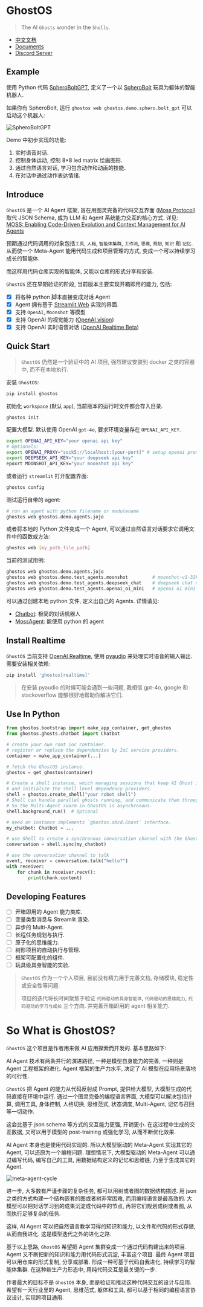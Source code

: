 # GhostOS

> The AI `Ghosts` wonder in the `Shells`.

* [中文文档](/zh-cn/README.md)
* [Documents](/en/README.md)
* [Discord Server](https://discord.gg/NG6VKwd5jV)

## Example

使用 Python 代码 [SpheroBoltGPT](https://github.com/ghost-in-moss/GhostOS/tree/main/ghostos/demo/sphero/bolt_gpt.py),
定义了一个以 [SpheroBolt](https://sphero.com/products/sphero-bolt) 玩具为躯体的智能机器人.

如果你有 SpheroBolt, 运行 `ghostos web ghostos.demo.sphero.bolt_gpt` 可以启动这个机器人:

![SpheroBoltGPT](../assets/ask_sphero_spin_gif.gif)

Demo 中初步实现的功能:

1. 实时语音对话.
2. 控制身体运动, 控制 8*8 led matrix 绘画图形.
3. 通过自然语言对话, 学习包含动作和动画的技能.
4. 在对话中通过动作表达情绪.

## Introduce

`GhostOS` 是一个 AI Agent 框架, 旨在用图灵完备的代码交互界面 ([Moss Protocol](/zh-cn/concepts/moss_protocol.md)) 取代
JSON Schema,
成为 LLM 和 Agent 系统能力交互的核心方式.
详见: [MOSS: Enabling Code-Driven Evolution and Context Management for AI Agents](https://arxiv.org/abs/2409.16120)

预期通过代码调用的对象包括`工具`, `人格`, `智能体集群`, `工作流`, `思维`, `规划`, `知识` 和 `记忆`.
从而使一个 Meta-Agent 能用代码生成和项目管理的方式, 变成一个可以持续学习成长的智能体.

而这样用代码仓库实现的智能体, 又能以仓库的形式分享和安装.

`GhostOS` 还在早期验证的阶段, 当前版本主要实现开箱即用的能力, 包括:

- [x] 将各种 python 脚本直接变成对话 Agent
- [x] Agent 拥有基于 [Streamlit Web](https://streamlit.io/) 实现的界面.
- [x] 支持 `OpenAI`, `Moonshot` 等模型
- [x] 支持 OpenAI 的视觉能力 ([OpenAI vision](https://platform.openai.com/docs/guides/vision))
- [x] 支持 OpenAI 实时语音对话 ([OpenAI Realtime Beta](https://platform.openai.com/docs/guides/realtime))

## Quick Start

> `GhostOS` 仍然是一个验证中的 AI 项目, 强烈建议安装到 docker 之类的容器中, 而不在本地执行.

安装 `GhostOS`:

```bash
pip install ghostos
```

初始化 `workspace` (默认 `app`), 当前版本的运行时文件都会存入目录.

```bash
ghostos init
```

配置大模型. 默认使用 OpenAI `gpt-4o`, 要求环境变量存在 `OPENAI_API_KEY`.

```bash
export OPENAI_API_KEY="your openai api key"
# Optionals: 
export OPENAI_PROXY="sock5://localhost:[your-port]" # setup openai proxy
export DEEPSEEK_API_KEY="your deepseek api key"
epoxrt MOONSHOT_API_KEY="your moonshot api key"
```

或者运行 `streamlit` 打开配置界面:

```bash
ghostos config
```

测试运行自带的 agent:

```bash
# run an agent with python filename or modulename
ghostos web ghostos.demo.agents.jojo
```

或者将本地的 Python 文件变成一个 Agent, 可以通过自然语言对话要求它调用文件中的函数或方法:

```bash
ghostos web [my_path_file_path]
```

当前的测试用例:

```bash
ghostos web ghostos.demo.agents.jojo
ghostos web ghostos.demo.test_agents.moonshot         # moonshot-v1-32k model
ghostos web ghostos.demo.test_agents.deepseek_chat    # deepseek chat model
ghostos web ghostos.demo.test_agents.openai_o1_mini   # openai o1 mini model
```

可以通过创建本地 python 文件, 定义出自己的 Agents. 详情请见:

* [Chatbot](/zh-cn/usages/chatbot.md): 极简的对话机器人
* [MossAgent](/zh-cn/usages/moss_agent.md): 能使用 python 的 agent

## Install Realtime

`GhostOS` 当前支持 [OpenAI Realtime](https://platform.openai.com/docs/guides/realtime),
使用 [pyaudio](https://pypi.org/project/PyAudio/) 来处理实时语音的输入输出.
需要安装相关依赖: 

```bash
pip install 'ghostos[realtime]'
```

> 在安装 pyaudio 的时候可能会遇到一些问题, 我相信 gpt-4o, google 和 stackoverflow 能够很好地帮助你解决它们. 

## Use In Python

```python
from ghostos.bootstrap import make_app_container, get_ghostos
from ghostos.ghosts.chatbot import Chatbot

# create your own root ioc container.
# register or replace the dependencies by IoC service providers.
container = make_app_container(...)

# fetch the GhostOS instance.
ghostos = get_ghostos(container)

# Create a shell instance, which managing sessions that keep AI Ghost inside it.
# and initialize the shell level dependency providers.
shell = ghostos.create_shell("your robot shell")
# Shell can handle parallel ghosts running, and communicate them through an EventBus.
# So the Multi-Agent swarm in GhostOS is asynchronous.
shell.background_run()  # Optional

# need an instance implements `ghostos.abcd.Ghost` interface.
my_chatbot: Chatbot = ...

# use Shell to create a synchronous conversation channel with the Ghost.
conversation = shell.sync(my_chatbot)

# use the conversation channel to talk
event, receiver = conversation.talk("hello?")
with receiver:
    for chunk in receiver.recv():
        print(chunk.content)
```

## Developing Features

* [ ] 开箱即用的 Agent 能力类库.
* [ ] 变量类型消息与 Streamlit 渲染.
* [ ] 异步的 Multi-Agent.
* [ ] 长程任务规划与执行.
* [ ] 原子化的思维能力.
* [ ] 树形项目的自动执行与管理.
* [ ] 框架可配置化的组件.
* [ ] 玩具级具身智能的实验.

> `GhostOS` 作为一个个人项目, 目前没有精力用于完善文档, 存储模块, 稳定性或安全性等问题.
>
> 项目的迭代将长时间聚焦于验证 `代码驱动的具身智能体`, `代码驱动的思维能力`, `代码驱动的学习与成长` 三个方向.
> 并完善开箱即用的 agent 相关能力.

# So What is GhostOS?

`GhostOS` 这个项目是作者用来做 AI 应用探索而开发的. 基本思路如下:

AI Agent 技术有两条并行的演进路径, 一种是模型自身能力的完善, 一种则是 Agent 工程框架的进化.
Agent 框架的生产力水平, 决定了 AI 模型在应用场景落地的可行性.

`GhostOS` 把 Agent 的能力从代码反射成 Prompt, 提供给大模型, 大模型生成的代码直接在环境中运行.
通过一个图灵完备的编程语言界面, 大模型可以解决包括计算, 调用工具, 身体控制, 人格切换, 思维范式, 状态调度, Multi-Agent,
记忆与召回等一切动作.

这会比基于 json schema 等方式的交互能力更强, 开销更小.
在这过程中生成的交互数据, 又可以用于模型的 post-training 或强化学习, 从而不断优化效果.

AI Agent 本身也是使用代码实现的. 所以大模型驱动的 Meta-Agent 实现其它的 Agent, 可以还原为一个编程问题.
理想情况下, 大模型驱动的 Meta-Agent 可以通过编写代码, 编写自己的工具, 用数据结构定义的记忆和思维链, 乃至于生成其它的
Agent.

![meta-agent-cycle](../assets/meta-agent-cycle.png)

进一步, 大多数有严谨步骤的复杂任务, 都可以用树或者图的数据结构描述.
用 json 之类的方式构建一个结构嵌套的图或者树非常困难, 而用编程语言是最高效的.
大模型可以把对话学习到的成果沉淀成代码中的节点, 再将它们规划成树或者图, 从而执行足够复杂的任务.

这样, AI Agent 可以把自然语言教学习得的知识和能力, 以文件和代码的形式存储, 从而自我进化. 这是模型迭代之外的进化之路.

基于以上思路, `GhostOS` 希望把 Agent 集群变成一个通过代码构建出来的项目. Agent 又不断把新的知识和能力用代码形式沉淀,
丰富这个项目.
最终 Agent 项目可以用仓库的形式复制, 分享或部署. 形成一种可基于代码自我进化, 持续学习的智能体集群.
在这种新生产力形态中, 用纯代码交互是最关键的一步.

作者最大的目标不是 `GhostOS` 本身, 而是验证和推动这种代码交互的设计与应用. 希望有一天行业里的 Agent, 思维范式, 躯体和工具,
都可以基于相同的编程语言协议设计, 实现跨项目通用.


